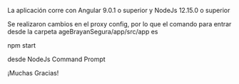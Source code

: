 La aplicación corre con Angular 9.0.1 o superior y NodeJs 12.15.0 o superior

Se realizaron cambios en el proxy config, por lo que el comando para entrar desde la carpeta ageBrayanSegura/app/src/app es 

npm start 

desde NodeJs Command Prompt

¡Muchas Gracias!
